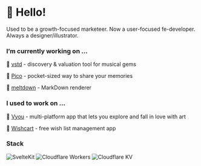 # 👋 Hello!
Used to be a growth-focused marketeer. Now a user-focused fe-developer. Always a designer/illustrator. 


### I’m currently working on ...

🎷 [vstd](https://vstdmusic.com/) - discovery & valuation tool for musical gems

🐼 [Pico](https://usepi.co) - pocket-sized way to share your memories

🫠 [meltdown](https://meltdown.ink/) - MarkDown renderer

### I used to work on ...

🎨 [Vyou](https://vyou.art) - multi-platform app that lets you explore and fall in love with art

🎁 [Wishcart](https://wishcart.com) - free wish list management app


### Stack
![SvelteKit](https://img.shields.io/badge/Svelte/Kit-%23EEE.svg?style=for-the-badge&logo=svelte&logoColor=FF3E00)
![Cloudflare Workers](https://img.shields.io/badge/Cloudflare-Workers-%23f38020.svg?style=for-the-badge&logo=cloudflare&logoColor=f38020)
![Cloudflare KV](https://img.shields.io/badge/Cloudflare-KV-%23f38020.svg?style=for-the-badge&logo=cloudflare&logoColor=f38020)
